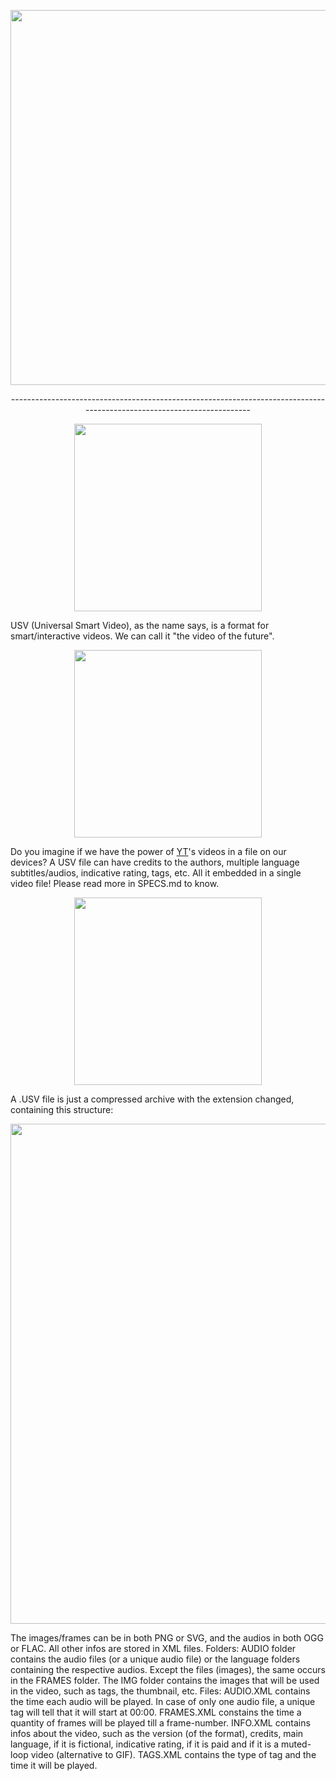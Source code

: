 <p align="center"><img width="600px" src="http://i.imgur.com/tXmKntN.png"/></p>
<p align="center">-----------------------------------------------------------------------------------------------------------------------</p>
<p align="center"><img width="300px" src="http://i.imgur.com/WDZye0M.png"/></p>
USV (Universal Smart Video), as the name says, is a format for smart/interactive videos. We can call it "the video of the future".
<p align="center"><img width="300px" src="http://i.imgur.com/7ETTqEs.png"/></p>
Do you imagine if we have the power of <a href="https://youtube.com" target="blank">YT</a>'s videos in a file on our devices? A USV file can have credits to the authors, multiple language subtitles/audios, indicative rating, tags, etc. All it embedded in a single video file! Please read more in SPECS.md to know.
<p align="center"><img width="300px" src="http://i.imgur.com/iIvVFpt.png"/></p>
A .USV file is just a compressed archive with the extension changed, containing this structure:
<p align="center"><img width="800px" src="http://image.prntscr.com/image/dc79febda9bc4c7ea58745be539e701d.png"/></p>
The images/frames can be in both PNG or SVG, and the audios in both OGG or FLAC. All other infos are stored in XML files.
Folders:
AUDIO folder contains the audio files (or a unique audio file) or the language folders containing the respective audios.
Except the files (images), the same occurs in the FRAMES folder.
The IMG folder contains the images that will be used in the video, such as tags, the thumbnail, etc.
Files:
AUDIO.XML contains the time each audio will be played. In case of only one audio file, a unique tag will tell that it will start at 00:00.
FRAMES.XML constains the time a quantity of frames will be played till a frame-number.
INFO.XML contains infos about the video, such as the version (of the format), credits, main language, if it is fictional, indicative rating, if it is paid and if it is a muted-loop video (alternative to GIF).
TAGS.XML contains the type of tag and the time it will be played.
